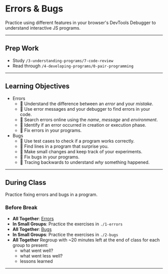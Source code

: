 # Errors & Bugs

Practice using different features in your browser's DevTools Debugger to
understand interactive JS programs.

---

## Prep Work

- Study `/3-understanding-programs/7-code-review`
- Read through `/4-developing-programs/0-pair-programming`

---

## Learning Objectives

- Errors
  - 🥚 Understand the difference between an _error_ and your _mistake_.
  - 🥚 Use error messages and your debugger to find errors in your code.
  - 🥚 Search errors online using the _name_, _message_ and _environment_.
  - 🐣 Identify if an error occurred in creation or execution phase.
  - 🐣 Fix errors in your programs.
- Bugs
  - 🥚 Use test cases to check if a program works correctly.
  - 🥚 Find lines in a program that surprise you.
  - 🐣 Make small changes and keep track of your experiments.
  - 🐥 Fix bugs in your programs.
  - 🐔 Tracing backwards to understand _why_ something happened.

---

## During Class

Practice fixing errors and bugs in a program.

### Before Break

- **All Together**: [Errors](./1-errors/README.md?--defaults)
- **In Small Groups**: Practice the exercises in `./1-errors`
- **All Together**: [Bugs](./2-bugs/README.md?--defaults)
- **In Small Groups**: Practice the exercises in `./2-bugs`
- **All Together** Regroup with ~20 minutes left at the end of class for each
  group to present:
  - what went well?
  - what went less well?
  - lessons learned

---
